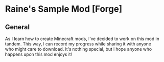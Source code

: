 # Raine's Sample Mod \[Forge\]
## General
As I learn how to create Minecraft mods, I've decided to work on this mod in tandem. This way, I can record my progress while sharing it with anyone who might care to download. It's nothing special, but I hope anyone who happens upon this mod enjoys it!

